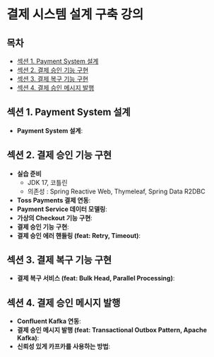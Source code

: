 # 결제 시스템 설계 구축 강의

## 목차
- [섹션 1. Payment System 설계](#섹션-1-payment-system-설계)
- [섹션 2. 결제 승인 기능 구현](#섹션-2-결제-승인-기능-구현)
- [섹션 3. 결제 복구 기능 구현](#섹션-3-결제-복구-기능-구현)
- [섹션 4. 결제 승인 메시지 발행](#섹션-4-결제-승인-메시지-발행)


## 섹션 1. Payment System 설계
- **Payment System 설계**: 

## 섹션 2. 결제 승인 기능 구현
- **실습 준비**
  - JDK 17, 코틀린
  - 의존성 : Spring Reactive Web, Thymeleaf, Spring Data R2DBC
- **Toss Payments 결제 연동**: 
- **Payment Service 데이터 모델링**: 
- **가상의 Checkout 기능 구현**: 
- **결제 승인 기능 구현**: 
- **결제 승인 에러 핸들링 (feat: Retry, Timeout)**: 

## 섹션 3. 결제 복구 기능 구현
- **결제 복구 서비스 (feat: Bulk Head, Parallel Processing)**: 

## 섹션 4. 결제 승인 메시지 발행
- **Confluent Kafka 연동**:
- **결제 승인 메시지 발행 (feat: Transactional Outbox Pattern, Apache Kafka)**: 
- **신뢰성 있게 카프카를 사용하는 방법**: 

